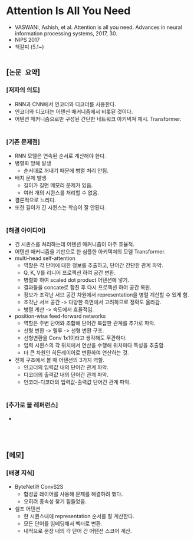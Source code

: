 # Attention Is All You Need
* VASWANI, Ashish, et al. Attention is all you need. Advances in neural information processing systems, 2017, 30.
* NIPS 2017
* 책갈피 (5.1~)
<br><br>

## [`논문 요약`]

### [저자의 의도]
* RNN과 CNN에서 인코더와 디코더를 사용한다.
* 인코더와 디코더는 어텐션 매커니즘에서 비롯된 것이다.
* 어텐션 매커니즘으로만 구성된 간단한 네트워크 아키텍쳐 제시. Transformer.
<br><br>

### [기존 문제점]
* RNN 모델은 연속된 순서로 계산해야 한다.
* 병렬화 방해 발생
    * 순서대로 꺼내기 때문에 병렬 처리 안됨.
* 배치 문제 발생
    * 길이가 길면 메모리 문제가 있음.
    * 여러 개의 시퀸스를 처리할 수 없음.
* 결론적으로 느리다.
* 또한 길이가 긴 시퀸스는 학습이 잘 안된다.
<br><br>

### [해결 아이디어]
* 긴 시퀸스를 처리하는데 어텐션 매커니즘이 아주 효율적.
* 어텐션 매커니즘을 기반으로 한 심플한 아키텍쳐의 모델 Transformer.
* multi-head self-attention
    * 역할은 각 단어에 대한 정보를 추출하고, 단어간 간단한 관계 파악.
    * Q, K, V를 리니어 프로젝션 하여 공간 변환.
    * 병렬화 하여 scaled dot product 어텐션에 넣기.
    * 결과들을 concate로 합친 후 다시 프로젝션 하여 공간 복원.
    * 정보가 조각난 서브 공간 차원에서 representation을 병렬 계산할 수 있게 함.
    * 조각난 서브 공간 -> 다양한 측면에서 고려하므로 정확도 올라감.
    * 병렬 계산 -> 속도에서 효율적임.
* position-wise feed-forward networks
    * 역할은 주변 단어와 조합해 단어간 복잡한 관계를 추가로 파악.
    * 선형 변환 -> 렐루 -> 선형 변환 구조.
    * 선형변환을 Conv 1x1이라고 생각해도 무관하다.
    * 입력 시퀸스의 각 위치에서 연산을 수행해 위치마다 특성을 추출함.
    * 더 큰 차원인 히든레이어로 변환하여 연산하는 것.
* 전체 구조에서 볼 때 어텐션의 3가지 역할.
    * 인코더의 입력값 내의 단어간 관계 파악.
    * 디코더의 출력값 내의 단어간 관계 파악.
    * 인코더-디코더의 입력값-출력값 단어간 관계 파악.
<br><br>

### [추가로 볼 레퍼런스]
* 
<br><br>



## [`메모`]

### [배경 지식]
* ByteNet과 ConvS2S
    * 합성곱 레이어를 사용해 문제를 해결하려 했다.
    * 오히려 종속성 찾기 힘들었음.
* 셀프 어텐션
    * 한 시퀸스내에 representation 순서를 잘 계산한다.
    * 모든 단어를 임베딩해서 벡터로 변환.
    * 내적으로 문장 내의 각 단어 간 어텐션 스코어 계산.
<br><br>
